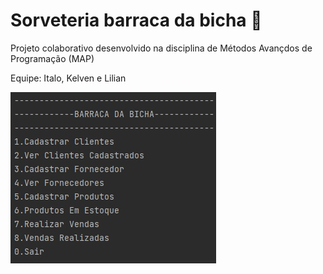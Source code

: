 # Sorveteria barraca da bicha 🍨
 Projeto colaborativo desenvolvido na disciplina de Métodos Avançdos de Programação (MAP)
 
Equipe: Italo, Kelven e Lilian

![Imagen do menu principal](https://raw.githubusercontent.com/liliantavarez/sorveteria/main/menu.jpg)
